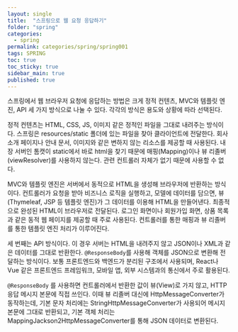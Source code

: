 ```yaml
---
layout: single
title:  "스프링으로 웹 요청 응답하기"
folder: "spring"
categories:
  - spring
permalink: categories/spring/spring001
tags: SPRING
toc: true
toc_sticky: true
sidebar_main: true
published: true
---
```


스프링에서 웹 브라우저 요청에 응답하는 방법은 크게 정적 컨텐츠, MVC와 템플릿 엔진, API 세 가지 방식으로 나눌 수 있다. 각각의 방식은 용도와 상황에 따라 선택된다.

정적 컨텐츠는 HTML, CSS, JS, 이미지 같은 정적인 파일을 그대로 내려주는 방식이다. 스프링은 resources/static 폴더에 있는 파일을 찾아 클라이언트에 전달한다. 회사 소개 페이지나 안내 문서, 이미지와 같은 변하지 않는 리소스를 제공할 때 사용된다. 내장 서버인 톰캣이 static에서 바로 html을 찾기 때문에 매핑(Mapping)이나 뷰 리졸버(viewResolver)를 사용하지 않는다. 관련 컨트롤러 자체가 없기 때문에 사용할 수 없다.

MVC와 템플릿 엔진은 서버에서 동적으로 HTML을 생성해 브라우저에 반환하는 방식이다. 컨트롤러가 요청을 받아 비즈니스 로직을 실행하고, 모델에 데이터를 담으면, 뷰(Thymeleaf, JSP 등 템플릿 엔진)가 그 데이터를 이용해 HTML을 만들어낸다. 최종적으로 완성된 HTML이 브라우저로 전달된다. 로그인 화면이나 회원가입 화면, 상품 목록과 같은 동적 웹 페이지를 제공할 때 주로 사용된다. 컨트롤러를 통한 매핑과 뷰 리졸버를 통한 템플릿 엔진 처리가 이루어진다.

세 번째는 API 방식이다. 이 경우 서버는 HTML을 내려주지 않고 JSON이나 XML과 같은 데이터를 그대로 반환한다. `@ResponseBody`를 사용해 객체를 JSON으로 변환해 전달하는 방식이다. 보통 프론트엔드와 백엔드가 분리된 구조에서 사용되며, React나 Vue 같은 프론트엔드 프레임워크, 모바일 앱, 외부 시스템과의 통신에서 주로 활용된다.

`@ResponseBody` 를 사용하면 컨트롤러에서 반환한 값이 뷰(View)로 가지 않고, HTTP 응답 메시지 본문에 직접 쓰인다. 이때 뷰 리졸버 대신에 HttpMessageConverter가 동작하는데, 기본 문자 처리에는 StringHttpMessageConverter가 사용되어 메시지 본문에 그대로 반환되고, 기본 객체 처리는 MappingJackson2HttpMessageConverter를 통해 JSON 데이터로 변환된다.
